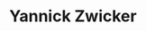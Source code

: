 ---
title: "Yannick Zwicker"
draft: false
type: about-us
# post image
image: "images/ins/about-us/yannick-zwicker.jpg"
# This is the meta description used by search engines (see https://moz.com/learn/seo/meta-description)
# Recommended length: 50–160 characters (Google truncates snippets to ~155–160 characters)
description: "Network Engineer at INS Institute for Networked Solutions in eastern Switzerland."
# weight determines the order in which the team members are listed in the about us page
weight: 3
email: "yannick.zwicker@ost.ch"
function: 
  - "Network Engineer"
academicTitle: "BSc. FHO in Computer Science"
certifications:
  - "CCNA Instructor"
  - "CKA"
tags: 
  - "kubernetes"
  - "ansible"
  - "devops"
  - "ci/cd"
  - "cloudnative"
  - "docker"
  - "network-automation"
  - "python"
---